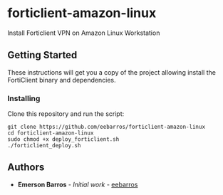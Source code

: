 # forticlient-amazon-linux

Install Forticlient VPN on Amazon Linux Workstation

## Getting Started

These instructions will get you a copy of the project allowing install the FortiClient binary and dependencies. 

### Installing

Clone this repository and run the script:

```
git clone https://github.com/eebarros/forticlient-amazon-linux
cd forticlient-amazon-linux
sudo chmod +x deploy_forticlient.sh
./forticlient_deploy.sh
```

## Authors

* **Emerson Barros** - *Initial work* - [eebarros](https://github.com/eebarros)
